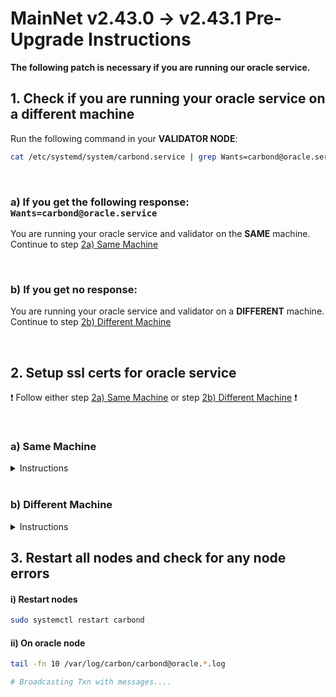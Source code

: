 # MainNet v2.43.0 -> v2.43.1 Pre-Upgrade Instructions

**The following patch is necessary if you are running our oracle service.**


## 1. Check if you are running your oracle service on a different machine


Run the following command in your **VALIDATOR NODE**:

```bash
cat /etc/systemd/system/carbond.service | grep Wants=carbond@oracle.service
```

<br>

### a) If you get the following response: `Wants=carbond@oracle.service`

You are running your oracle service and validator on the **SAME** machine. Continue to step [2a) Same Machine](#a-same-machine)

<br>

### b) If you get no response:


You are running your oracle service and validator on a **DIFFERENT** machine. Continue to step [2b) Different Machine](#b-different-machine)

<br>


## 2. Setup ssl certs for oracle service

:exclamation: Follow either step [2a) Same Machine](#a-same-machine) or step [2b) Different Machine](#b-different-machine) :exclamation:

<br>

### a) Same Machine

<details>
<summary> Instructions </summary>

#### i) Run this on your VALIDATOR NODE

Generate ssl configurations, that will be used to authenticate GRPC server.

```bash
VALIDATOR_NODE_IP_ADDRESS="127.0.0.1"
ORACLE_SERVICE_NODE_IP_ADDRESS="127.0.0.1"
CARBON_HOME_PATH="~/.carbon"         # update if necessary
URL=https://raw.githubusercontent.com/Switcheo/carbon-bootstrap/master/scripts/cert.sh
bash <(wget -O - $URL) $VALIDATOR_NODE_IP_ADDRESS $ORACLE_SERVICE_NODE_IP_ADDRESS $CARBON_HOME_PATH
```

</details>

<br>

### b) Different Machine

<details>
<summary> Instructions </summary>

#### i. Run this on your VALIDATOR NODE

Generate ssl configurations, that will be used to authenticate GRPC server.

####  :exclamation: Update the following fields, `VALIDATOR_NODE_IP_ADDRESS` and `ORACLE_SERVICE_NODE_IP_ADDRESS` with the private IP address of each machine. :exclamation:

```bash
VALIDATOR_NODE_IP_ADDRESS=""         # change to val node ip address
ORACLE_SERVICE_NODE_IP_ADDRESS=""    # change to oracle service node ip address
CARBON_HOME_PATH="~/.carbon"         # update if necessary
URL=https://raw.githubusercontent.com/switcheo/carbon-bootstrap/master/scripts/cert.sh
bash <(wget -O - $URL) $VALIDATOR_NODE_IP_ADDRESS $ORACLE_SERVICE_NODE_IP_ADDRESS $CARBON_HOME_PATH

# e.g.
# VALIDATOR_NODE_IP_ADDRESS="192.168.70.100"
# ORACLE_SERVICE_NODE_IP_ADDRESS="192.168.70.200"
# CARBON_HOME_PATH="~/.carbon"
# URL=https://raw.githubusercontent.com/switcheo/carbon-bootstrap/master/scripts/cert.sh
# bash <(wget -O - $URL) $VALIDATOR_NODE_IP_ADDRESS $ORACLE_SERVICE_NODE_IP_ADDRESS $CARBON_HOME_PATH
```

<br>

#### ii. Run this on your ORACLE NODE

Copy ssl certs from validator node to oracle node. Ensure that oracle node is able to access validator node via pub key authentication.


#### :exclamation: Update fields: `USER` and `VALIDATOR_NODE_IP_ADDRESS`. :exclamation:

```bash
scp -r  USER@VALIDATOR_NODE_IP_ADDRESS:~/.carbon/config/cert ~/.carbon/config/cert

# e.g.
# scp -r  ubuntu@192.168.70.100:~/.carbon/config/cert ~/.carbon/config/cert
```

<br>


#### iii. Update your oracle service


When running your oracle service, you now have to supply an additional flag for the new grpc url, on top of the old one:

To check which gRPC IP address your oracle service was previously using, run the following command inside your **ORACLE SERVICE NODE**:

```
cat /etc/systemd/system/carbond@.service | grep grpc-url
```

#### a) If you get no response:

<details>
<summary> Instructions </summary>

#### :exclamation: Update the following field: `VALIDATOR_NODE_IP_ADDRESS`. :exclamation:

Update `ExecStart` in `/etc/systemd/system/carbond@.service` file.

```bash
# sudo vim /etc/systemd/system/carbond@.service
ExecStart=/home/ubuntu/.carbon/cosmovisor/current/bin/carbond %i --oracle-grpc-url VALIDATOR_NODE_IP_ADDRESS:9093

# e.g.
# ExecStart=/home/ubuntu/.carbon/cosmovisor/current/bin/carbond %i --oracle-grpc-url 192.168.70.100:9093
```

</details>

#### b) If you get the following response: `ExecStart=/home/ubuntu/.carbon/cosmovisor/current/bin/carbond %i --grpc-url GRPC_IP_ADDRESS`

Note down `GRPC_IP_ADDRESS`.

<details>
<summary> Instructions </summary>

#### :exclamation: Update the following fields: `VALIDATOR_NODE_IP_ADDRESS` and `GRPC_IP_ADDRESS`. :exclamation:

Update `ExecStart` in `/etc/systemd/system/carbond@.service` file.

```bash
# sudo vim /etc/systemd/system/carbond@.service
ExecStart=/home/ubuntu/.carbon/cosmovisor/current/bin/carbond %i --grpc-url GRPC_IP_ADDRESS:9090 --oracle-grpc-url VALIDATOR_NODE_IP_ADDRESS:9093

# e.g.
# ExecStart=/home/ubuntu/.carbon/cosmovisor/current/bin/carbond %i --grpc-url 192.168.70.300:9090 --oracle-grpc-url 192.168.70.100:9093
```

</details>

<br>

#### iv. Update config changes

```bash
sudo systemctl daemon-reload
```

</details>

## 3. Restart all nodes and check for any node errors

#### i) Restart nodes

```bash
sudo systemctl restart carbond
```

#### ii) On oracle node

```bash
tail -fn 10 /var/log/carbon/carbond@oracle.*.log

# Broadcasting Txn with messages....
```
